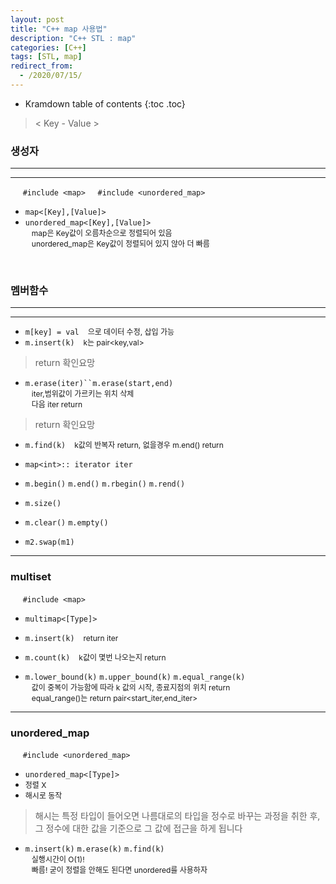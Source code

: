 ```yaml
---
layout: post
title: "C++ map 사용법"
description: "C++ STL : map"
categories: [C++]
tags: [STL, map]
redirect_from:
  - /2020/07/15/
---
```

  <style>
    .margin {
      font-size:12px;
      margin-left:10px;
    }
    .nomargin{
      font-size:12px;
      margin-left:0;
    }
    .space{
      margin:-10px 0;
    }
  </style>

* Kramdown table of contents
{:toc .toc}

>  < Key - Value >

### 생성자
----------------
----------------

&nbsp;&nbsp;&nbsp;&nbsp;  `#include <map>`&nbsp;&nbsp;&nbsp;&nbsp;  `#include <unordered_map>`    
* `map<[Key],[Value]>`     
* `unordered_map<[Key],[Value]>`   
<span class="margin">  map은 Key값이 오름차순으로 정렬되어 있음</span>    
<span class="margin">  unordered_map은 Key값이 정렬되어 있지 않아 더 빠름</span>    
<br>

### 멤버함수
----------------
----------------
* `m[key] = val` <span class="margin">으로 데이터 수정, 삽입 가능</span>   
* `m.insert(k)` <span class="margin"> k는 pair<key,val> </span>    
> return 확인요망    

* `m.erase(iter)``m.erase(start,end)`   
<span class="margin">iter,범위값이 가르키는 위치 삭제</span>    
<span class="margin">다음 iter return</span>  

> return 확인요망    

* `m.find(k)` <span class="margin">k값의 반복자 return,  없을경우 m.end() return</span>

<span class="space"></span>

* `map<int>:: iterator iter`
* `m.begin()` `m.end()` `m.rbegin()` `m.rend()`

* `m.size()`
* `m.clear()` `m.empty()`
* `m2.swap(m1)`    

--------------------
### multiset

&nbsp;&nbsp;&nbsp;&nbsp;  `#include <map>`
* `multimap<[Type]>`   

* `m.insert(k)` <span class="margin">return iter</span> 
* `m.count(k)`    <span class="margin">k값이 몇번 나오는지 return</span>   
* `m.lower_bound(k)` `m.upper_bound(k)` `m.equal_range(k)`    
<span class="margin">값이 중복이 가능함에 따라 k 값의 시작, 종료지점의 위치 return</span>    
<span class="margin">equal_range()는 return pair<start_iter,end_iter></span>     

--------------------
### unordered_map

&nbsp;&nbsp;&nbsp;&nbsp;  `#include <unordered_map>`
* `unordered_map<[Type]>`   
* <span class="nomargin">정렬 X</span>
* <span class="nomargin">해시로 동작</span>    

> 해시는 특정 타입이 들어오면 나름대로의 타입을 정수로 바꾸는 과정을 취한 후, 그 정수에 대한 값을 기준으로 그 값에 접근을 하게 됩니다


* `m.insert(k)` `m.erase(k)` `m.find(k)`    
<span class="margin"> 실행시간이 O(1)!</span>    
<span class="margin"> 빠름! 굳이 정렬을 안해도 된다면 unordered를 사용하자 </span>    



